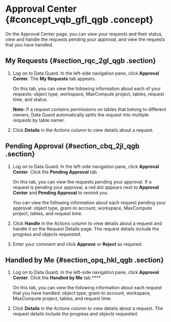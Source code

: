 # Approval Center {#concept_vqb_gfl_qgb .concept}

On the Approval Center page, you can view your requests and their status, view and handle the requests pending your approval, and view the requests that you have handled.

## My Requests {#section_rqc_2gl_qgb .section}

1.  Log on to Data Guard. In the left-side navigation pane, click **Approval Center**. The **My Requests** tab appears.

    On this tab, you can view the following information about each of your requests: object type, workspace, MaxCompute project, tables, request time, and status.

    **Note:** If a request contains permissions on tables that belong to different owners, Data Guard automatically splits the request into multiple requests by table owner.

2.  Click **Details** in the Actions column to view details about a request.

## Pending Approval {#section_cbq_2jl_qgb .section}

1.  Log on to Data Guard. In the left-side navigation pane, click **Approval Center**. Click the **Pending Approval** tab.

    On this tab, you can view the requests pending your approval. If a request is pending your approval, a red dot appears next to **Approval Center** and **Pending Approval** to remind you.

    You can view the following information about each request pending your approval: object type, grant-to account, workspace, MaxCompute project, tables, and request time.

2.  Click **Handle** in the Actions column to view details about a request and handle it on the Request Details page. The request details include the progress and objects requested.
3.  Enter your comment and click **Approve** or **Reject** as required.

## Handled by Me {#section_opq_hkl_qgb .section}

1.  Log on to Data Guard. In the left-side navigation pane, click **Approval Center**. Click the **Handled by Me** tab.**** 

    On this tab, you can view the following information about each request that you have handled: object type, grant-to account, workspace, MaxCompute project, tables, and request time.

2.  Click **Details** in the Actions column to view details about a request. The request details include the progress and objects requested.

